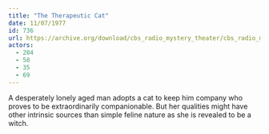 ```yaml
---
title: "The Therapeutic Cat"
date: 11/07/1977
id: 736
url: https://archive.org/download/cbs_radio_mystery_theater/cbs_radio_mystery_theater-0701-0750.zip/cbs_radio_mystery_theater-0701-0750%2Fcbsrmt_0736_the_therapeutic_cat.mp3
actors:
  - 204
  - 58
  - 35
  - 69
---
```

A desperately lonely aged man adopts a cat to keep him company who proves to be extraordinarily companionable. But her qualities might have other intrinsic sources than simple feline nature as she is revealed to be a witch.